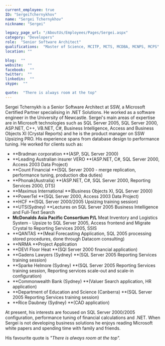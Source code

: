 ```yaml
---
current_employee: true
ID: "SergeiTchernykhov"
name: "Sergei Tchernykhov"
nickname: "Sergei"

legacy_page_url: "/AboutUs/Employees/Pages/Sergei.aspx"
category: "Developers"
role:  "Senior Software Architect"
qualifications:  "Master of Science, MCITP, MCTS, MCDBA, MCNPS, MCPS"
location: ""

blog:  ""
website:  ""
facebook:  ""
twitter:  ""
linkedin:  ""
skype:  ""

quote:  "There is always room at the top"
---
```


Sergei Tchernykh is a Senior Software Architect at SSW, a Microsoft Certified Partner specialising in .NET Solutions. He worked as a software engineer in the University of Newcastle. Sergei's main areas of expertise are in Microsoft technologies such as SQL Server 2005, SQL Server 2000, ASP.NET, C++, VB.NET, C#, Business Intelligence, Access and Business Objects XI (Crystal Reports) and he is the product manager on SSW Upsizing PRO. His experience spans from database design to performance tuning. He worked for clients such as: 

*   **Bradman corporation **(ASP, SQL Server 2000)
*   **Leading Australian insurer VERO **(ASP.NET, C#, SQL Server 2000, Access 2003 Data Project)
*   **Count Financial **(SQL Server 2000 - merge replication, performance tuning, production dba duties)
*   **Phonak(Australia) **(ASP.NET, C#, SQL Server 2000, Reporting Services 2000, DTS)
*   **Maximus International **(Business Objects XI, SQL Server 2000)
*   **PowerTel **(SQL Server 2000, Access 2003 Data Project)
*   **HCF **(SQL Server 2000/2005 Upsizing training session)
*   **UTS(Sydney) **Lectures on SQL Server 2005 Business Intelligence and Full-Text Search
*   **McDonalds Asia Pacific Consortium P/L** Meat Inventory and Logistics System - Upsize to SQL Server 2005, Access frontend and Migrate Crystal to Reporting Services 2005, SSIS
*   **QANTAS **(Meal Forecasting Application, SQL 2005 processing stored procedures, done through Datacom consulting)
*   **NRMA **Project Application
*   **DEVI Floor Heat **(SQl Server 2000 financial application)
*   **Gadens Lawyers (Sydney) **(SQL Server 2005 Reporting Services training session)
*   **Sparke Helmore (Sydney) **(SQL Server 2005 Reporting Services training session, Reporting services scale-out and scale-in configuration)
*   **Commonwealth Bank (Sydney) **(Valuer Search application, HR application)
*   **Department of Education and Science (Canberra) **(SQL Server 2005 Reporting Services training session)
*   **Rice Daubney (Sydney) **(CAD application)

At present, his interests are focused on SQL Server 2000/2005 configuration, performance tuning of financial calculations and .NET. When Sergei is not developing business solutions he enjoys reading Microsoft white papers and spending time with family and friends. 

His favourite quote is *"There is always room at the top".* 